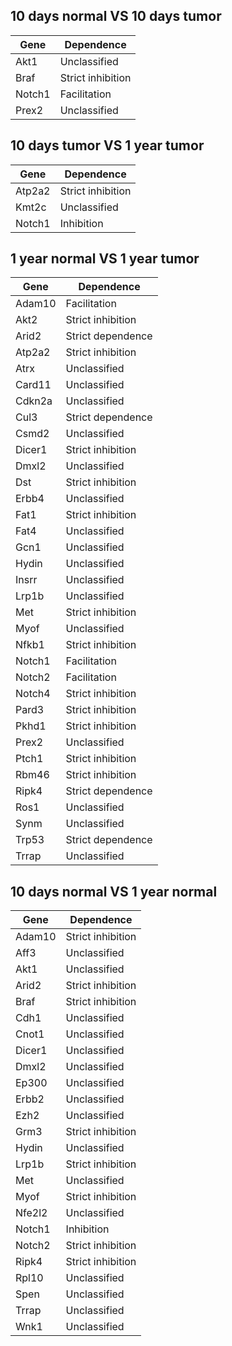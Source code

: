 
10 days normal VS 10 days tumor
------------------------------------
  Gene          | Dependence
--------------- | ------------------
  Akt1          | Unclassified
  Braf          | Strict inhibition
  Notch1        | Facilitation
  Prex2         | Unclassified
 
 10 days tumor  VS 1 year tumor
------------------------------------
  Gene          | Dependence
--------------- | ------------------
  Atp2a2        | Strict inhibition
  Kmt2c         | Unclassified
  Notch1        | Inhibition
  
  1 year normal VS 1 year tumor
------------------------------------
  Gene          | Dependence
--------------- | ------------------
  Adam10        | Facilitation
  Akt2          | Strict inhibition
  Arid2         | Strict dependence
  Atp2a2        | Strict inhibition
  Atrx          | Unclassified
  Card11        | Unclassified
  Cdkn2a        | Unclassified
  Cul3          | Strict dependence
  Csmd2         | Unclassified
  Dicer1        | Strict inhibition
  Dmxl2         | Unclassified
  Dst           | Strict inhibition
  Erbb4         | Unclassified
  Fat1          | Strict inhibition
  Fat4          | Unclassified
  Gcn1          | Unclassified
  Hydin         | Unclassified
  Insrr         | Unclassified
  Lrp1b         | Unclassified
  Met           | Strict inhibition
  Myof          | Unclassified
  Nfkb1         | Strict inhibition
  Notch1        | Facilitation
  Notch2        | Facilitation
  Notch4        | Strict inhibition
  Pard3         | Strict inhibition
  Pkhd1         | Strict inhibition
  Prex2         | Unclassified
  Ptch1         | Strict inhibition
  Rbm46         | Strict inhibition
  Ripk4         | Strict dependence
  Ros1          | Unclassified
  Synm          | Unclassified
  Trp53         | Strict dependence
  Trrap         | Unclassified
  

10 days normal  VS 1 year normal
------------------------------------
  Gene          | Dependence
--------------- | ------------------
Adam10	        | Strict inhibition
Aff3	          | Unclassified
Akt1	          | Unclassified
Arid2	          | Strict inhibition
Braf	          | Strict inhibition
Cdh1	          | Unclassified
Cnot1	          | Unclassified
Dicer1	        | Unclassified
Dmxl2	          | Unclassified
Ep300	          | Unclassified
Erbb2	          | Unclassified
Ezh2	          | Unclassified
Grm3	          | Strict inhibition
Hydin	          | Unclassified
Lrp1b		        | Strict inhibition
Met		          | Unclassified
Myof		        | Strict inhibition
Nfe2l2		      | Unclassified
Notch1	        | Inhibition
Notch2	        | Strict inhibition
Ripk4		        | Strict inhibition
Rpl10	          | Unclassified
Spen	          | Unclassified
Trrap	          | Unclassified
Wnk1	          | Unclassified


